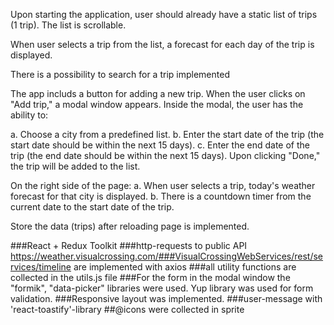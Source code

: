  Upon starting the application, user should already have a static list of trips (1 trip). The list is scrollable.

When user selects a trip from the list, a forecast for each day of the trip is displayed. 

There is a possibility to search for a trip implemented 

The app  includs a button for adding a new trip. When the user clicks on "Add trip," a modal window appears. Inside the modal, the user  has the ability to:

a.	Choose a city from a predefined list.
b.	Enter the start date of the trip (the start date should be within the next 15 days).
c.	Enter the end date of the trip (the end date should be within the next 15 days).
Upon clicking "Done," the trip will be added to the list.

On the right side of the page:
a.	When user selects a trip, today's weather forecast for that city is displayed.
b.	There is a countdown timer from the current date to the start date of the trip.

Store the data (trips) after reloading page is implemented.

 ###React + Redux Toolkit
 ###http-requests to public API https://weather.visualcrossing.com/###VisualCrossingWebServices/rest/services/timeline are implemented with axios
 ###all utility functions are collected in the utils.js file
 ###For the form in the modal window the "formik", "data-picker" libraries were used. Yup library was used for form validation.
 ###Responsive layout was implemented.
 ###user-message with 'react-toastify'-library
 ##@icons were collected in sprite